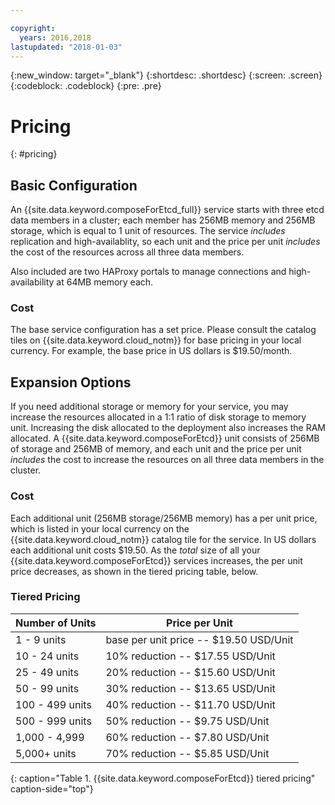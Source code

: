 ```yaml
---

copyright:
  years: 2016,2018
lastupdated: "2018-01-03"
---
```


{:new_window: target="_blank"}
{:shortdesc: .shortdesc}
{:screen: .screen}
{:codeblock: .codeblock}
{:pre: .pre}

# Pricing
{: #pricing}

## Basic Configuration
An {{site.data.keyword.composeForEtcd_full}} service starts with three etcd data members in a cluster; each member has 256MB memory and 256MB storage, which is equal to 1 unit of resources. The service _includes_ replication and high-availablity, so each unit and the price per unit _includes_ the cost of the resources across all three data members.

Also included are two HAProxy portals to manage connections and high-availability at 64MB memory each.

### Cost
The base service configuration has a set price. Please consult the catalog tiles on {{site.data.keyword.cloud_notm}} for base pricing in your local currency. For example, the base price in US dollars is $19.50/month.

## Expansion Options
If you need additional storage or memory for your service, you may increase the resources allocated in a 1:1 ratio of disk storage to memory unit. Increasing the disk allocated to the deployment also increases the RAM allocated. A {{site.data.keyword.composeForEtcd}} unit consists of 256MB of storage and 256MB of memory, and each unit and the price per unit _includes_ the cost to increase the resources on all three data members in the cluster. 

### Cost
Each additional unit (256MB storage/256MB memory) has a per unit price, which is listed in your local currency on the {{site.data.keyword.cloud_notm}} catalog tile for the service. In US dollars each additional unit costs $19.50. As the _total_ size of all your {{site.data.keyword.composeForEtcd}} services increases, the per unit price decreases, as shown in the tiered pricing table, below.

### Tiered Pricing
Number of Units|Price per Unit
----------|-----------
1 - 9 units|base per unit price -- $19.50 USD/Unit
10 - 24 units|10% reduction -- $17.55 USD/Unit
25 - 49 units|20% reduction -- $15.60 USD/Unit
50 - 99 units|30% reduction -- $13.65 USD/Unit
100 - 499 units|40% reduction -- $11.70 USD/Unit
500 - 999 units|50% reduction -- $9.75 USD/Unit
1,000 - 4,999|60% reduction -- $7.80 USD/Unit
5,000+ units|70% reduction -- $5.85 USD/Unit
{: caption="Table 1. {{site.data.keyword.composeForEtcd}} tiered pricing" caption-side="top"}
